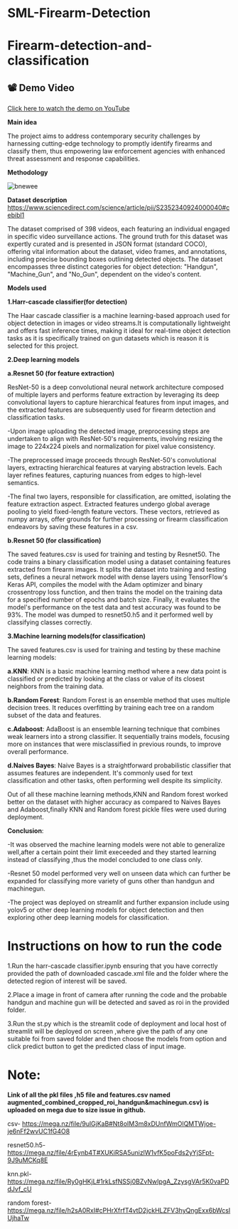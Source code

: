 # SML-Firearm-Detection
# Firearm-detection-and-classification

## 📽️ Demo Video

[Click here to watch the demo on YouTube](https://www.youtube.com/watch?v=sK5_AuKek6I)


**Main idea**

The project aims to address contemporary security challenges by harnessing cutting-edge technology to promptly identify firearms and classify them, thus empowering law enforcement agencies with enhanced threat assessment and response capabilities.

**Methodology**

![bnewee](https://github.com/Sejal-Dubey/Firearm-detection-and-classification/assets/140956763/7e62aec4-617d-4232-a721-e5a73d043563)

**Dataset description**
https://www.sciencedirect.com/science/article/pii/S2352340924000040#cebibl1

The dataset  comprised of 398 videos, each featuring an individual engaged in specific video surveillance actions. The ground truth for this dataset was expertly curated and is presented in JSON format (standard COCO), offering vital information about the dataset, video frames, and annotations, including precise bounding boxes outlining detected objects. The dataset encompasses three distinct categories for object detection: "Handgun", "Machine_Gun", and "No_Gun", dependent on the video's content.

**Models used**

**1.Harr-cascade classifier(for detection)**

The Haar cascade classifier is a machine learning-based approach used for object detection in images or video streams.It is computationally lightweight and offers fast inference times, making it ideal for real-time object detection tasks as it is specifically trained on gun datasets which is reason it is selected for this project.

**2.Deep learning models**

**a.Resnet 50 (for feature extraction)**

ResNet-50 is a deep convolutional neural network architecture composed of multiple layers and performs feature extraction by leveraging its deep convolutional layers to capture hierarchical features from input images, and the extracted features are subsequently used for firearm detection and classification tasks.

-Upon image uploading the detected image, preprocessing steps are undertaken to align with ResNet-50's requirements, involving resizing the image to 224x224 pixels and normalization for pixel value consistency.

-The preprocessed image proceeds through ResNet-50's convolutional layers, extracting hierarchical features at varying abstraction levels. Each layer refines features, capturing nuances from edges to high-level semantics. 

-The final two layers, responsible for classification, are omitted, isolating the feature extraction aspect. Extracted features undergo global average pooling to yield fixed-length feature vectors. These vectors, retrieved as numpy arrays, offer grounds for further processing or firearm classification endeavors by saving these features in a csv.


**b.Resnet 50 (for classification)**

The saved features.csv is used for training and testing by Resnet50.
The code trains a binary classification model using a dataset containing features extracted from firearm images. It splits the dataset into training and testing sets, defines a neural network model with dense layers using TensorFlow's Keras API, compiles the model with the Adam optimizer and binary crossentropy loss function, and then trains the model on the training data for a specified number of epochs and batch size. Finally, it evaluates the model's performance on the test data and test accuracy was found to be 93%.
The model was dumped to resnet50.h5 and it performed well by classifying classes correctly.

**3.Machine learning models(for classification)**

The saved features.csv is used for training and testing by these machine learning models:

**a.KNN**: KNN is a basic machine learning method where a new data point is classified or predicted by looking at the class or value of its closest neighbors from the training data.

**b.Random Forest**: Random Forest is an ensemble method that uses multiple decision trees. It reduces overfitting by training each tree on a random subset of the data and features.

**c.Adaboost**: AdaBoost is an ensemble learning technique that combines weak learners into a strong classifier. It sequentially trains models, focusing more on instances that were misclassified in previous rounds, to improve overall performance.

**d.Naives Bayes**: Naive Bayes is a straightforward probabilistic classifier that assumes features are independent. It's commonly used for text classification and other tasks, often performing well despite its simplicity.

Out of all these machine learning methods,KNN and Random forest worked better on the dataset with higher accuracy as compared to Naives Bayes and Adaboost,finally KNN and Random forest pickle files were used during deployment.

**Conclusion**:

-It was observed the machine learning models were not able to generalize well,after a certain point their limit execeeded and they started learning instead of classifying ,thus the model concluded to one class only.

-Resnet 50 model performed very well on unseen data which can further be expanded for classifying more variety of guns other than handgun and machinegun.

-The project was deployed on streamlit and further expansion include using yolov5 or other deep learning models for object detection and then exploring other deep learning models for classification. 

# Instructions on how to run the code

1.Run the harr-cascade classifier.ipynb ensuring that you have correctly provided the path of downloaded cascade.xml file and the folder where the detected region of interest will be saved.

2.Place a image in front of camera after running the code and the probable handgun and machine gun will be detected and saved as roi in the provided folder.

3.Run the st.py which is the streamlit code of deployment and local host of streamlit will be deployed on screen ,where give the path of any one suitable foi from saved folder and then choose the models from option and click predict button to get the predicted class of input image.

# Note:

**Link of all the pkl files ,h5 file and features.csv named augmented_combined_cropped_roi_handgun&machinegun.csv) is uploaded on mega due to size issue in github.**

csv- https://mega.nz/file/9ulGjKaB#Nt8oIM3m8xDUnfWmOlQMTWjoe-je6nFf2wvUC1fG4O8

resnet50.h5- https://mega.nz/file/4rEynb4T#XUKiRSA5unizlW1vfK5poFds2yYjSFpt-9J9uMCKq8E

knn.pkl- https://mega.nz/file/Ry0gHKjL#1rkLsfNSSj0BZvNwIpgA_ZzysgVAr5K0vaPDdJvf_cU

random forest-https://mega.nz/file/h2sA0RxI#cPHrXfrfT4vtD2jckHLZFV3hyQngExx6bWcsIUjhaTw



